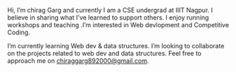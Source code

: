  Hi, I’m chirag Garg and currently I am a CSE undergrad at IIIT Nagpur. I believe in sharing what I've learned to support others. I enjoy running workshops and teaching .I’m interested in Web devlopment and Competitive Coding. 
 
 I’m currently learning Web dev & data structures.
 I’m looking to collaborate on the projects related to web dev and data structures.
 Feel free to approach me on chiraggarg892000@gmail.com.

<!---
chiraggarg890/chiraggarg890 is a ✨ special ✨ repository because its `README.md` (this file) appears on your GitHub profile.
You can click the Preview link to take a look at your changes.
--->
